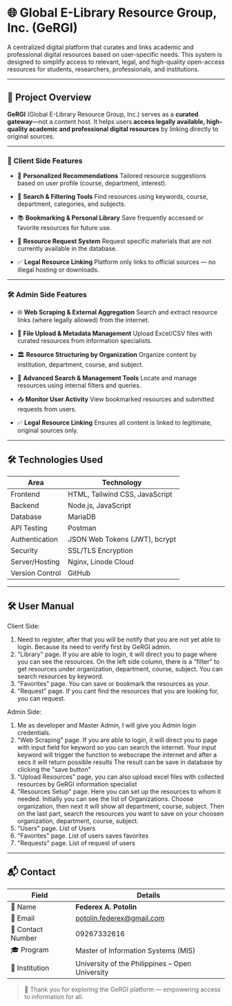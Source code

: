 # 🌐 Global E-Library Resource Group, Inc. (GeRGI)

A centralized digital platform that curates and links academic and professional digital resources based on user-specific needs.
This system is designed to simplify access to relevant, legal, and high-quality open-access resources for
students, researchers, professionals, and institutions.

---

## 📌 Project Overview

**GeRGI** (Global E-Library Resource Group, Inc.) serves as a **curated gateway**—not a content host.
It helps users **access legally available, high-quality academic and professional digital resources** by linking directly to original sources.


---


### 👤 Client Side Features

- 🧠 **Personalized Recommendations**
  Tailored resource suggestions based on user profile (course, department, interest).

- 🔎 **Search & Filtering Tools**
  Find resources using keywords, course, department, categories, and subjects.

- 📚 **Bookmarking & Personal Library**
  Save frequently accessed or favorite resources for future use.

- 📩 **Resource Request System**
  Request specific materials that are not currently available in the database.

- ✅ **Legal Resource Linking**
  Platform only links to official sources — no illegal hosting or downloads.


---


### 🛠️ Admin Side Features

- 🌐 **Web Scraping & External Aggregation**
  Search and extract resource links (where legally allowed) from the internet.

- 📁 **File Upload & Metadata Management**
  Upload Excel/CSV files with curated resources from information specialists.

- 🏛️ **Resource Structuring by Organization**
  Organize content by institution, department, course, and subject.

- 🔎 **Advanced Search & Management Tools**
  Locate and manage resources using internal filters and queries.

- 📥 **Monitor User Activity**
  View bookmarked resources and submitted requests from users.

- ✅ **Legal Resource Linking**
  Ensures all content is linked to legitimate, original sources only.


---


## 🛠 Technologies Used

| Area            | Technology                        |
|-----------------|-----------------------------------|
| Frontend        | HTML, Tailwind CSS, JavaScript    |
| Backend         | Node.js, JavaScript               |
| Database        | MariaDB                           |
| API Testing     | Postman                           |
| Authentication  | JSON Web Tokens (JWT), bcrypt     |
| Security        | SSL/TLS Encryption                |
| Server/Hosting  | Nginx, Linode Cloud               |
| Version Control | GitHub                            |


---


## 🛠 User Manual
Client Side:
1. Need to register, after that you will be notify that you are not yet able to login. Because its need to verify first by GeRGI admin.
2. "Library" page. If you are able to login, it will direct you to page where you can see the resources.
    On the left side column, there is a "filter" to get resources under organization, department, course, subject.
    You can search resources by keyword.
3. "Favorites" page. You can save or bookmark the resources as your.
4. "Request" page. If you cant find the resources that you are looking for, you can request.


Admin Side:
1. Me as developer and Master Admin, I will give you Admin login credentials.
2. "Web Scraping" page. If you are able to login, it will direct you to page with input field for keyword so you can search the internet.
    Your input keyword will trigger the function to webscrape the internet and after a secs it will return possible results
    The result can be save in database by clicking the "save button"
3. "Upload Resources" page, you can also upload excel files with collected resources by GeRGI information specialist
4. "Resources Setup" page. Here you can set up the resources to whom it needed.
    Initially you can see the list of Organizations. Choose organization, then next it will show all department, course, subject.
    Then on the last part, search the resources you want to save on your choosen organization, department, course, subject.
5. "Users" page. List of Users
6. "Favorites" page. List of users saves favorites
6. "Requests" page. List of request of users


---


## 📬 Contact

| Field             | Details                                                   |
|------------------|--------------------------------------------------------------|
| 👤 Name           | **Federex A. Potolin**                                     |
| 📧 Email          | potolin.federex@gmail.com |
| 📱 Contact Number | 09267332616                 |
| 🎓 Program        | Master of Information Systems (MIS)           |
| 🏫 Institution    | University of the Philippines – Open University            |


> 🚀 Thank you for exploring the GeRGI platform — empowering access to information for all.
